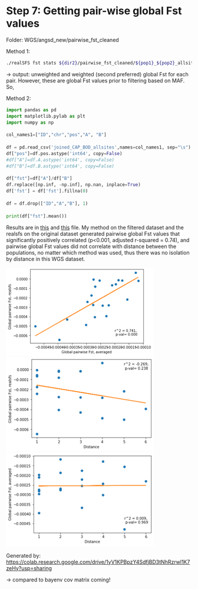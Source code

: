 # Step 7: Getting pair-wise global Fst values

Folder: WGS/angsd_new/pairwise_fst_cleaned

Method 1:

```bash
./realSFS fst stats ${dir2}/pairwise_fst_cleaned/${pop1}_${pop2}_allsites.fst.idx > ${dir2}/pairwise_fst_cleaned/${pop1}_${pop2}_global.fst
```

-> output: unweighted and weighted (second preferred) global Fst for each pair. However, these are global Fst values prior to filtering based on MAF. So,

Method 2:

```python
import pandas as pd
import matplotlib.pylab as plt
import numpy as np

col_names1=["ID","chr","pos","A", "B"]

df = pd.read_csv('joined_CAP_BOD_allsites',names=col_names1, sep="\s")
df["pos"]=df.pos.astype('int64', copy=False)
#df["A"]=df.A.astype('int64', copy=False)
#df["B"]=df.B.astype('int64', copy=False)

df["fst"]=df["A"]/df["B"]
df.replace([np.inf, -np.inf], np.nan, inplace=True)
df['fst'] = df['fst'].fillna(0)

df = df.drop(["ID","A","B"], 1)

print(df["fst"].mean())
```

Results are in [this](pairwise_global_fst.csv) and  [this](pairwise_global_fst.xlsx) file. My method on the filtered dataset and the realsfs on the original dataset generated pairwise global Fst values that significantly positively correlated (p<0.001, adjusted r-squared = 0.74), and pairwise global Fst values did not correlate with distance between the populations, no matter which method was used, thus there was no isolation by distance in this WGS dataset.

<img src="https://github.com/Cpetak/urchin_adaptation/blob/main/images/realsfs_avefst.png" width="400" />

<img src="https://github.com/Cpetak/urchin_adaptation/blob/main/images/realsfs_dist.png" width="400" />

<img src="https://github.com/Cpetak/urchin_adaptation/blob/main/images/avefst_dist.png" width="400" />

Generated by: https://colab.research.google.com/drive/1yV1KPBpzY4SdfjBD3tNhRzrwl1K7zeHy?usp=sharing

-> compared to bayenv cov matrix coming!

